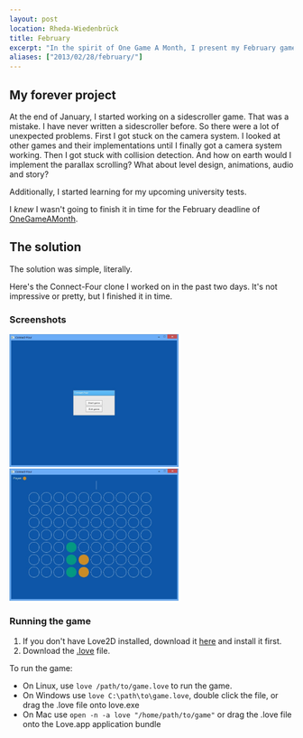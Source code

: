 ```yaml
---
layout: post
location: Rheda-Wiedenbrück
title: February
excerpt: "In the spirit of One Game A Month, I present my February game: A Connect-Four clone written in Lua/Love2D."
aliases: ["2013/02/28/february/"]
---
```


## My forever project
At the end of January, I started working on a sidescroller game. That was a mistake. I have never written a sidescroller before. So there were a lot of unexpected problems. First I got stuck on the camera system. I looked at other games and their implementations until I finally got a camera system working. Then I got stuck with collision detection. And how on earth would I implement the parallax scrolling? What about level design, animations, audio and story?

Additionally, I started learning for my upcoming university tests.

I *knew* I wasn't going to finish it in time for the February deadline of [OneGameAMonth](http://www.onegameamonth.com/).

## The solution
The solution was simple, literally.

Here's the Connect-Four clone I worked on in the past two days. It's not impressive or pretty, but I finished it in time.

### Screenshots
<a href="/assets/images/posts/2013-02-28-february/screenshot-menu.jpg"><img src="/assets/images/posts/2013-02-28-february/screenshot-menu.jpg" alt="screenshot" width="300" /></a>
<a href="/assets/images/posts/2013-02-28-february/screenshot-game.jpg"><img src="/assets/images/posts/2013-02-28-february/screenshot-game.jpg" alt="screenshot" width="300" /></a>

### Running the game

1. If you don't have Love2D installed, download it [here](http://love2d.org/) and install it first.
2. Download the [.love](/assets/dl/1GAM/February/Connect-Four.love.zip) file.

To run the game:

 * On Linux, use `love /path/to/game.love` to run the game.
 * On Windows use `love C:\path\to\game.love`, double click the file, or drag the .love file onto love.exe
 * On Mac use `open -n -a love "/home/path/to/game"` or drag the .love file onto the Love.app application bundle
